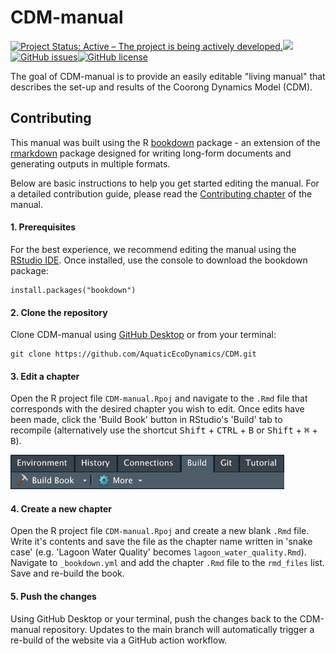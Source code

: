 # CDM-manual

<!-- badges: start -->

[![Project Status: Active – The project is being actively developed.](https://www.repostatus.org/badges/latest/active.svg)](https://www.repostatus.org/#active)![](https://img.shields.io/badge/book--coverage-minimal-red)[![GitHub issues](https://img.shields.io/github/issues/AquaticEcoDynamics/cdm-science)![GitHub license](https://img.shields.io/github/license/AquaticEcoDynamics/cdm-science)](https://github.com/AquaticEcoDynamics/cdm-science/issues)

<!-- badges: end -->

The goal of CDM-manual is to provide an easily editable "living manual" that describes the set-up and results of the Coorong Dynamics Model (CDM).

## Contributing

This manual was built using the R [bookdown](https://github.com/rstudio/bookdown) package - an extension of the [rmarkdown](https://github.com/rstudio/rmarkdown) package designed for writing long-form documents and generating outputs in multiple formats.

Below are basic instructions to help you get started editing the manual. For a detailed contribution guide, please read the [Contributing chapter](https://aquaticecodynamics.github.io/cdm-science/index.html) of the manual.

#### 1. Prerequisites

For the best experience, we recommend editing the manual using the [RStudio IDE](https://rstudio.com). Once installed, use the console to download the bookdown package:

```{r}
install.packages("bookdown")
```

#### 2. Clone the repository

Clone CDM-manual using [GitHub Desktop](https://desktop.github.com) or from your terminal:

```{bash}
git clone https://github.com/AquaticEcoDynamics/CDM.git
```

#### 3. Edit a chapter

Open the R project file `CDM-manual.Rpoj` and navigate to the `.Rmd` file that corresponds with the desired chapter you wish to edit. Once edits have been made, click the 'Build Book' button in RStudio's 'Build' tab to recompile (alternatively use the shortcut <kbd>Shift</kbd> + <kbd>CTRL</kbd> + <kbd>B</kbd> or <kbd>Shift</kbd> + <kbd>⌘</kbd> + <kbd>B</kbd>).

<img src="images/README/build_book.png" alt="Click to recompile the book!" width="438"/>

#### 4. Create a new chapter

Open the R project file `CDM-manual.Rpoj` and create a new blank `.Rmd` file. Write it's contents and save the file as the chapter name written in 'snake case' (e.g. 'Lagoon Water Quality' becomes `lagoon_water_quality.Rmd`). Navigate to `_bookdown.yml` and add the chapter `.Rmd` file to the `rmd_files` list. Save and re-build the book.

#### 5. Push the changes

Using GitHub Desktop or your terminal, push the changes back to the CDM-manual repository. Updates to the main branch will automatically trigger a re-build of the website via a GitHub action workflow.
